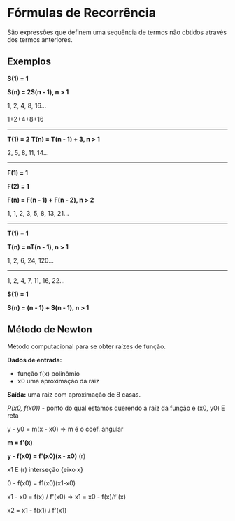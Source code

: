 # Fórmulas de Recorrência

São expressões que definem uma sequência de termos não obtidos através dos termos anteriores.

## Exemplos
**S(1) = 1**

**S(n) = 2S(n - 1), n > 1**

1, 2, 4, 8, 16...

1+2+4+8+16

---
**T(1) = 2**
**T(n) = T(n - 1) + 3, n > 1**

2, 5, 8, 11, 14...

---
**F(1) = 1**

**F(2) = 1**

**F(n) = F(n - 1) + F(n - 2), n > 2**

1, 1, 2, 3, 5, 8, 13, 21...

---
**T(1) = 1**

**T(n) = nT(n - 1), n > 1**

1, 2, 6, 24, 120...

---
1, 2, 4, 7, 11, 16, 22...

**S(1) = 1**

**S(n) = (n - 1) + S(n - 1), n > 1**

## Método de Newton
Método computacional para se obter raízes de função.

**Dados de entrada:**

- função f(x) polinômio
- x0 uma aproximação da raiz

**Saída:** uma raiz com aproximação de 8 casas.

*P(x0, f(x0))* - ponto do qual estamos querendo a raíz da função e (x0, y0) E reta

y - y0 = m(x - x0) => m é o coef. angular

**m = f'(x)**

**y - f(x0) = f'(x0)(x - x0)** (r)

x1 E (r) interseção {eixo x}

0 - f(x0) = f1(x0)(x1-x0)

x1 - x0 = f(x) / f'(x0) => x1 = x0 - f(x)/f'(x)

x2 = x1 - f(x1) / f'(x1)
